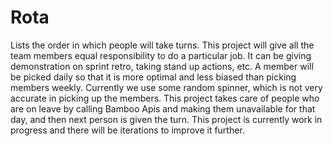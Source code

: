 # Rota
Lists the order in which people will take turns. This project will give all the team members equal 
responsibility to do a particular job. It can be giving demonstration on sprint retro, taking
stand up actions, etc. A member will be picked daily so that it is more optimal and less biased
than picking members weekly. Currently we use some random spinner, which is not very accurate in 
picking up the members. This project takes care of people who are on leave by calling Bamboo Apis 
and making them unavailable for that day, and then next person is given the turn. This project is 
currently work in progress and there will be iterations to improve it further.
